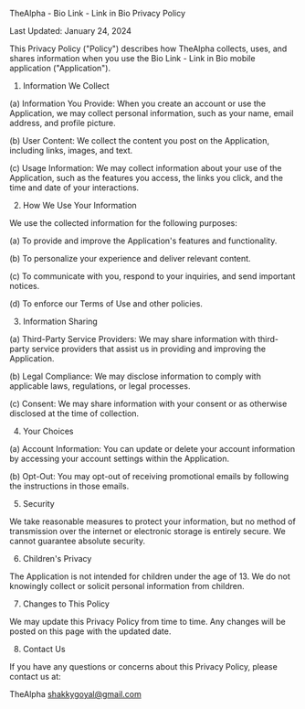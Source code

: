 TheAlpha - Bio Link - Link in Bio
Privacy Policy

Last Updated: January 24, 2024

This Privacy Policy ("Policy") describes how TheAlpha collects, uses, and shares information when you use the Bio Link - Link in Bio mobile application ("Application").

1. Information We Collect

(a) Information You Provide:
When you create an account or use the Application, we may collect personal information, such as your name, email address, and profile picture.

(b) User Content:
We collect the content you post on the Application, including links, images, and text.

(c) Usage Information:
We may collect information about your use of the Application, such as the features you access, the links you click, and the time and date of your interactions.

2. How We Use Your Information

We use the collected information for the following purposes:

(a) To provide and improve the Application's features and functionality.

(b) To personalize your experience and deliver relevant content.

(c) To communicate with you, respond to your inquiries, and send important notices.

(d) To enforce our Terms of Use and other policies.

3. Information Sharing

(a) Third-Party Service Providers:
We may share information with third-party service providers that assist us in providing and improving the Application.

(b) Legal Compliance:
We may disclose information to comply with applicable laws, regulations, or legal processes.

(c) Consent:
We may share information with your consent or as otherwise disclosed at the time of collection.

4. Your Choices

(a) Account Information:
You can update or delete your account information by accessing your account settings within the Application.

(b) Opt-Out:
You may opt-out of receiving promotional emails by following the instructions in those emails.

5. Security

We take reasonable measures to protect your information, but no method of transmission over the internet or electronic storage is entirely secure. We cannot guarantee absolute security.

6. Children's Privacy

The Application is not intended for children under the age of 13. We do not knowingly collect or solicit personal information from children.

7. Changes to This Policy

We may update this Privacy Policy from time to time. Any changes will be posted on this page with the updated date.

8. Contact Us

If you have any questions or concerns about this Privacy Policy, please contact us at:

TheAlpha
shakkygoyal@gmail.com
